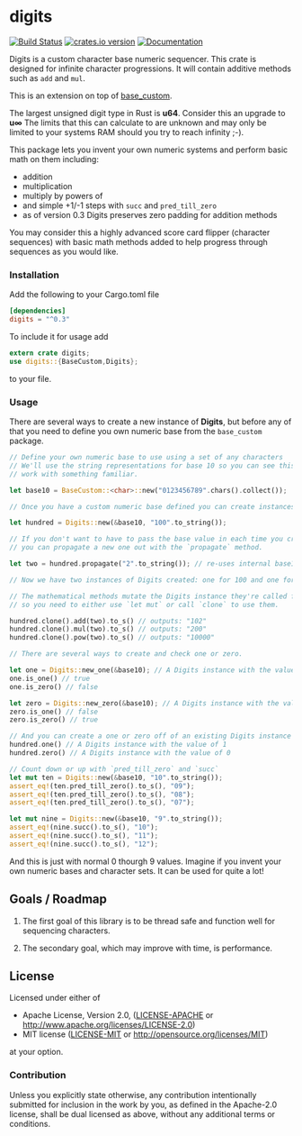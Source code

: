 # digits
[![Build Status](https://travis-ci.org/danielpclark/digits.svg?branch=master)](https://travis-ci.org/danielpclark/digits)
[![crates.io version](https://img.shields.io/crates/v/digits.svg)](https://crates.io/crates/digits)
[![Documentation](https://img.shields.io/badge/docs-%F0%9F%91%8D-brightgreen.svg)](http://danielpclark.github.io/digits/index.html)

Digits is a custom character base numeric sequencer.  This crate is designed for infinite character progressions.  It will contain additive methods such as `add` and `mul`.

This is an extension on top of [base_custom](https://github.com/danielpclark/base_custom).

The largest unsigned digit type in Rust is **u64**.  Consider this an upgrade to **u∞**
The limits that this can calculate to are unknown and may only be limited to your systems RAM
should you try to reach infinity ;-).

This package lets you invent your own numeric systems and perform basic math on them including:

* addition
* multiplication
* multiply by powers of
* and simple +1/-1 steps with `succ` and `pred_till_zero`
* as of version 0.3 Digits preserves zero padding for addition methods

You may consider this a highly advanced score card flipper (character sequences) with basic
math methods added to help progress through sequences as you would like.

### Installation

Add the following to your Cargo.toml file
```toml
[dependencies]
digits = "^0.3"
```

To include it for usage add

```rust
extern crate digits;
use digits::{BaseCustom,Digits};
```

to your file.

### Usage

There are several ways to create a new instance of **Digits**, but before any of that you need
to define you own numeric base from the `base_custom` package.

```rust
// Define your own numeric base to use using a set of any characters
// We'll use the string representations for base 10 so you can see this
// work with something familiar.

let base10 = BaseCustom::<char>::new("0123456789".chars().collect());

// Once you have a custom numeric base defined you can create instances of Digits in many ways.

let hundred = Digits::new(&base10, "100".to_string());

// If you don't want to have to pass the base value in each time you create a new number
// you can propagate a new one out with the `propagate` method.

let two = hundred.propagate("2".to_string()); // re-uses internal base10 mappings

// Now we have two instances of Digits created: one for 100 and one for 2

// The mathematical methods mutate the Digits instance they're called from
// so you need to either use `let mut` or call `clone` to use them.

hundred.clone().add(two).to_s() // outputs: "102"
hundred.clone().mul(two).to_s() // outputs: "200"
hundred.clone().pow(two).to_s() // outputs: "10000"

// There are several ways to create and check one or zero.

let one = Digits::new_one(&base10); // A Digits instance with the value of 1
one.is_one() // true
one.is_zero() // false

let zero = Digits::new_zero(&base10); // A Digits instance with the value of 0
zero.is_one() // false
zero.is_zero() // true

// And you can create a one or zero off of an existing Digits instance with `one` or `zero`
hundred.one() // A Digits instance with the value of 1
hundred.zero() // A Digits instance with the value of 0

// Count down or up with `pred_till_zero` and `succ`
let mut ten = Digits::new(&base10, "10".to_string());
assert_eq!(ten.pred_till_zero().to_s(), "09");
assert_eq!(ten.pred_till_zero().to_s(), "08");
assert_eq!(ten.pred_till_zero().to_s(), "07");

let mut nine = Digits::new(&base10, "9".to_string());
assert_eq!(nine.succ().to_s(), "10");
assert_eq!(nine.succ().to_s(), "11");
assert_eq!(nine.succ().to_s(), "12");
```

And this is just with normal 0 thourgh 9 values.  Imagine if you invent your own
numeric bases and character sets.  It can be used for quite a lot!

## Goals / Roadmap

1) The first goal of this library is to be thread safe and function well for sequencing characters.

2) The secondary goal, which may improve with time, is performance.

## License

Licensed under either of

 * Apache License, Version 2.0, ([LICENSE-APACHE](LICENSE-APACHE) or http://www.apache.org/licenses/LICENSE-2.0)
 * MIT license ([LICENSE-MIT](LICENSE-MIT) or http://opensource.org/licenses/MIT)

at your option.

### Contribution

Unless you explicitly state otherwise, any contribution intentionally submitted
for inclusion in the work by you, as defined in the Apache-2.0 license, shall be dual licensed as above, without any
additional terms or conditions.
